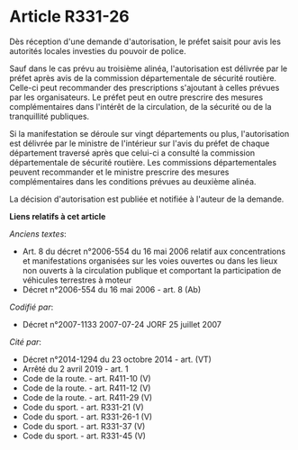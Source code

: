 # Article R331-26

Dès réception d'une demande d'autorisation, le préfet saisit pour avis les autorités locales investies du pouvoir de police.

Sauf dans le cas prévu au troisième alinéa, l'autorisation est délivrée par le préfet après avis de la commission
départementale de sécurité routière. Celle-ci peut recommander des prescriptions s'ajoutant à celles prévues par les
organisateurs. Le préfet peut en outre prescrire des mesures complémentaires dans l'intérêt de la circulation, de la sécurité
ou de la tranquillité publiques.

Si la manifestation se déroule sur vingt départements ou plus, l'autorisation est délivrée par le ministre de l'intérieur sur
l'avis du préfet de chaque département traversé après que celui-ci a consulté la commission départementale de sécurité
routière. Les commissions départementales peuvent recommander et le ministre prescrire des mesures complémentaires dans les
conditions prévues au deuxième alinéa.

La décision d'autorisation est publiée et notifiée à l'auteur de la demande.

**Liens relatifs à cet article**

_Anciens textes_:

  - Art. 8 du décret n°2006-554 du 16 mai 2006 relatif aux concentrations et manifestations organisées sur les voies ouvertes ou dans les lieux non ouverts à la circulation publique et comportant la participation de véhicules terrestres à moteur
  - Décret n°2006-554 du 16 mai 2006 - art. 8 (Ab)

_Codifié par_:

  - Décret n°2007-1133 2007-07-24 JORF 25 juillet 2007

_Cité par_:

  - Décret n°2014-1294 du 23 octobre 2014 - art. (VT)
  - Arrêté du 2 avril 2019 - art. 1
  - Code de la route. - art. R411-10 (V)
  - Code de la route. - art. R411-12 (V)
  - Code de la route. - art. R411-29 (V)
  - Code du sport. - art. R331-21 (V)
  - Code du sport. - art. R331-26-1 (V)
  - Code du sport. - art. R331-37 (V)
  - Code du sport. - art. R331-45 (V)
